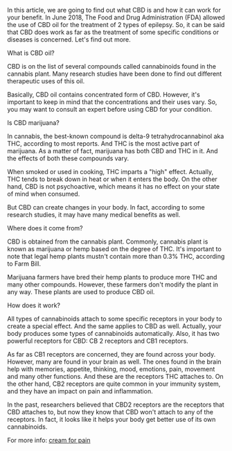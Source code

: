 In this article, we are going to find out what CBD is and how it can work for your benefit. In June 2018, The Food and Drug Administration (FDA) allowed the use of CBD oil for the treatment of 2 types of epilepsy. So, it can be said that CBD does work as far as the treatment of some specific conditions or diseases is concerned. Let's find out more.

What is CBD oil?

CBD is on the list of several compounds called cannabinoids found in the cannabis plant. Many research studies have been done to find out different therapeutic uses of this oil.

Basically, CBD oil contains concentrated form of CBD. However, it's important to keep in mind that the concentrations and their uses vary. So, you may want to consult an expert before using CBD for your condition.

Is CBD marijuana?

In cannabis, the best-known compound is delta-9 tetrahydrocannabinol aka THC, according to most reports. And THC is the most active part of marijuana. As a matter of fact, marijuana has both CBD and THC in it. And the effects of both these compounds vary.

When smoked or used in cooking, THC imparts a "high" effect. Actually, THC tends to break down in heat or when it enters the body. On the other hand, CBD is not psychoactive, which means it has no effect on your state of mind when consumed.

But CBD can create changes in your body. In fact, according to some research studies, it may have many medical benefits as well.

Where does it come from?

CBD is obtained from the cannabis plant. Commonly, cannabis plant is known as marijuana or hemp based on the degree of THC. It's important to note that legal hemp plants mustn't contain more than 0.3% THC, according to Farm Bill.

Marijuana farmers have bred their hemp plants to produce more THC and many other compounds. However, these farmers don't modify the plant in any way. These plants are used to produce CBD oil.

How does it work?

All types of cannabinoids attach to some specific receptors in your body to create a special effect. And the same applies to CBD as well. Actually, your body produces some types of cannabinoids automatically. Also, it has two powerful receptors for CBD: CB 2 receptors and CB1 receptors.

As far as CB1 receptors are concerned, they are found across your body. However, many are found in your brain as well. The ones found in the brain help with memories, appetite, thinking, mood, emotions, pain, movement and many other functions. And these are the receptors THC attaches to. On the other hand, CB2 receptors are quite common in your immunity system, and they have an impact on pain and inflammation.

In the past, researchers believed that CBD2 receptors are the receptors that CBD attaches to, but now they know that CBD won't attach to any of the receptors. In fact, it looks like it helps your body get better use of its own cannabinoids.

For more info: <a href="https://ftgmanagementgroup.com/want-to-get-relieve-from-acute-pain-use-cbd-skin-cream-for-pain/">cream for pain</a>
